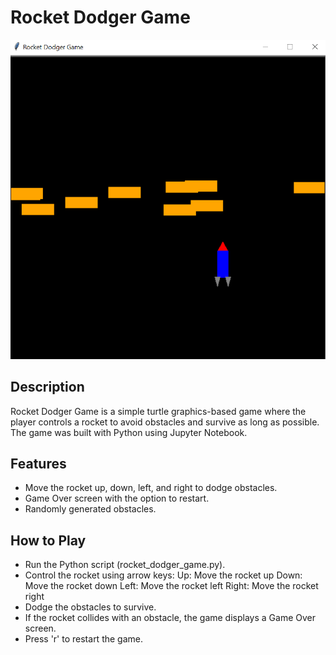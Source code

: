 # Rocket Dodger Game

![Screenshot of the Dodger Game running](https://github.com/Habeneheir/Rocket-Dodger-Game/blob/main/Dodger%20game.png)

## Description

Rocket Dodger Game is a simple turtle graphics-based game where the player controls a rocket to avoid obstacles and survive as long as possible.
The game was built with Python using Jupyter Notebook. 

## Features

- Move the rocket up, down, left, and right to dodge obstacles.
- Game Over screen with the option to restart.
- Randomly generated obstacles.

## How to Play 

- Run the Python script (rocket_dodger_game.py).
- Control the rocket using arrow keys:
     Up: Move the rocket up
     Down: Move the rocket down
     Left: Move the rocket left
     Right: Move the rocket right
- Dodge the obstacles to survive.
- If the rocket collides with an obstacle, the game displays a Game Over screen.
- Press 'r' to restart the game.
